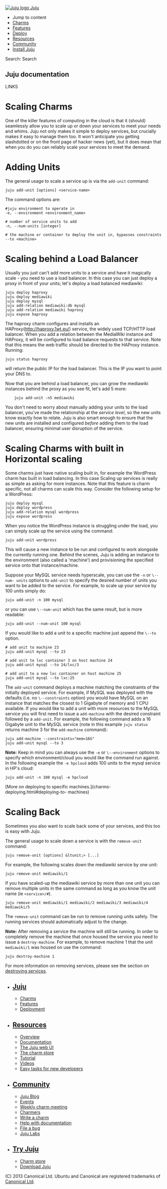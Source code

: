 [ ![Juju logo](//assets.ubuntu.com/sites/ubuntu/latest/u/img/logo.png) Juju
](https://juju.ubuntu.com/)

  - Jump to content
  - [Charms](https://juju.ubuntu.com/charms/)
  - [Features](https://juju.ubuntu.com/features/)
  - [Deploy](https://juju.ubuntu.com/deployment/)
  - [Resources](https://juju.ubuntu.com/resources/)
  - [Community](https://juju.ubuntu.com/community/)
  - [Install Juju](https://juju.ubuntu.com/download/)

Search: Search

## Juju documentation

LINKS

# Scaling Charms

One of the killer features of computing in the cloud is that it (should)
seamlessly allow you to scale up or down your services to meet your needs and
whims. Juju not only makes it simple to deploy services, but crucially makes it
easy to manage them too. It won't anticipate you getting slashdotted or on the
front page of hacker news (yet), but it does mean that when you do you can
reliably scale your services to meet the demand.

#  Adding Units

The general usage to scale a service up is via the `add-unit` command:

    
    
    juju add-unit [options] <service-name>

The command options are:

    
    
    #juju environment to operate in
    -e, --environment <environment_name>
    
    # number of service units to add
    -n, --num-units [integer]
    
    # the machine or container to deploy the unit in, bypasses constraints
    --to <machine>
    

# Scaling behind a Load Balancer

Usually you just can't add more units to a service and have it magically scale -
you need to use a load balancer. In this case you can just deploy a proxy in
front of your units; let's deploy a load balanced mediawiki:

    
    
    juju deploy haproxy
    juju deploy mediawiki
    juju deploy mysql
    juju add-relation mediawiki:db mysql
    juju add-relation mediawiki haproxy
    juju expose haproxy
    

The haproxy charm configures and installs an HAProxy(<http://haproxy.1wt.eu/>)
service, the widely used TCP/HTTP load balancer. When you add a relation between
the MediaWiki instance and HAProxy, it will be configured to load balance
requests to that service. Note that this means the web traffic should be
directed to the HAProxy instance. Running:

    
    
    juju status haproxy

will return the public IP for the load balancer. This is the IP you want to
point your DNS to.

Now that you are behind a load balancer, you can grow the mediawiki instances
behind the proxy as you see fit, let's add 5 more:

    
    
    	juju add-unit -n5 mediawiki
    

You don't need to worry about manually adding your units to the load balancer,
you've made the relationship at the *service level*, so the new units know
exactly how to relate. Juju is also smart enough to ensure that the new units
are installed and configured *before* adding them to the load balancer, ensuring
minimal user disruption of the service.

# Scaling Charms with built in Horizontal scaling

Some charms just have native scaling built in, for example the WordPress charm
has built in load balancing. In this case Scaling up services is really as
simple as asking for more instances. Note that this feature is charm specific,
not all charms can scale this way. Consider the following setup for a WordPress:

    
    
    juju deploy mysql
    juju deploy wordpress
    juju add-relation mysql wordpress
    juju expose wordpress

When you notice the WordPress instance is struggling under the load, you can
simply scale up the service using the command:

    
    
    juju add-unit wordpress

This will cause a new instance to be run and configured to work alongside the
currently running one. Behind the scenes, Juju is adding an instance to the
environment (also called a 'machine') and provisioning the specified service
onto that instance/machine.

Suppose your MySQL service needs hyperscale, you can use the `-n` or `\--num-
units` options to `add-unit` to specify the desired number of units you want to
be added to the service. For example, to scale up your service by 100 units
simply do:

    
    
    juju add-unit -n 100 mysql

or you can use `\--num-unit` which has the same result, but is more readable:

    
    
    juju add-unit --num-unit 100 mysql

If you would like to add a unit to a specific machine just append the `\--to`
option.

    
    
    # add unit to machine 23
    juju add-unit mysql --to 23
    
    # add unit to lxc container 3 on host machine 24
    juju add-unit mysql --to 24/lxc/3 
    
    # add unit to a new lxc container on host machine 25
    juju add-unit mysql --to lxc:25

The `add-unit` command deploys a machine matching the constraints of the
initially deployed service. For example, if MySQL was deployed with the defaults
(i.e. no `\--constraints` option) you would have MySQL on an instance that
matches the closest to 1 Gigabyte of memory and 1 CPU available. If you would
like to add a unit with more resources to the MySQL service you will first need
to issue a `add-machine` with the desired constraint followed by a `add-unit`.
For example, the following command adds a 16 Gigabyte unit to the MySQL service
(note in this example `juju status` returns machine 3 for the `add-machine`
command):

    
    
    juju add-machine --constraints="mem=16G"
    juju add-unit mysql --to 3
    

__Note:__ Keep in mind you can always use the `-e` or `\--environment` options
to specify which environment/cloud you would like the command run against. In
the following example the `-e hpcloud` adds 100 units to the mysql service in
HP's cloud:

    
    
    juju add-unit -n 100 mysql -e hpcloud

[More on deploying to specific machines.](charms-deploying.html#deploying-to-
machines)

# Scaling Back

Sometimes you also want to scale back some of your services, and this too is
easy with Juju.

The general usage to scale down a service is with the `remove-unit` command:

    
    
    juju remove-unit [options] &ltunit;> [...]

For example, the following scales down the mediawiki service by one unit:

    
    
    juju remove-unit mediawiki/1

If you have scaled-up the mediawiki service by more than one unit you can remove
multiple units in the same command as long as you know the unit name (ie
`<service>/#`).

    
    
    juju remove-unit mediawiki/1 mediawiki/2 mediawiki/3 mediawiki/4 mediawiki/5

The `remove-unit` command can be run to remove running units safely. The running
services should automatically adjust to the change.

__Note:__ After removing a service the machine will still be running. In order
to completely remove the machine that once housed the service you need to issue
a `destroy-machine`. For example, to remove machine 1 that the unit
`mediawiki/1` was housed on use the command:

    
    
    juju destroy-machine 1

For more information on removing services, please see the section on [destroying
services](charms-destroy.html).

  - ## [Juju](/)

    - [Charms](/charms)
    - [Features](/features)
    - [Deployment](/deployment)
  - ## [Resources](/resources)

    - [Overview](/resources/juju-overview/)
    - [Documentation](/docs/)
    - [The Juju web UI](/resources/the-juju-gui/)
    - [The charm store](/docs/authors-charm-store.html)
    - [Tutorial](/docs/getting-started.html#test)
    - [Videos](/resources/videos/)
    - [Easy tasks for new developers](/resources/easy-tasks-for-new-developers/)
  - ## [Community](/community)

    - [Juju Blog](/community/blog/)
    - [Events](/events/)
    - [Weekly charm meeting](/community/weekly-charm-meeting/)
    - [Charmers](/community/charmers/)
    - [Write a charm](/docs/authors-charm-writing.html)
    - [Help with documentation](/docs/contributing.html)
    - [File a bug](https://bugs.launchpad.net/juju-core/+filebug)
    - [Juju Labs](/labs/)
  - ## [Try Juju](https://jujucharms.com/sidebar/)

    - [Charm store](https://jujucharms.com/)
    - [Download Juju](/download/)

(C) 2013 Canonical Ltd. Ubuntu and Canonical are registered trademarks of
[Canonical Ltd](http://canonical.com).

